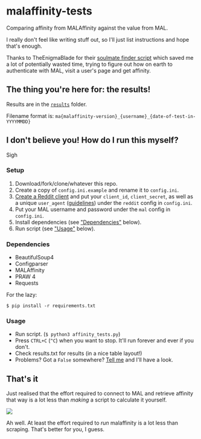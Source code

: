 # malaffinity-tests
Comparing affinity from MALAffinity against the value from MAL.

I really don't feel like writing stuff out, so I'll just list instructions 
and hope that's enough.

Thanks to TheEnigmaBlade for their 
[soulmate finder script](https://gist.github.com/TheEnigmaBlade/24205c62280b056fde3d)
which saved me a lot of potentially wasted time, trying to figure out how on earth to
authenticate with MAL, visit a user's page and get affinity.


## The thing you're here for: the results!
Results are in the [`results`](results) folder.

Filename format is: `ma{malaffinity-version}_{username}_{date-of-test-in-YYYYMMDD}`


## I don't believe you! How do I run this myself?
Sigh

### Setup
1. Download/fork/clone/whatever this repo.
2. Create a copy of `config.ini.example` and rename it to `config.ini`.
3. [Create a Reddit client](https://www.reddit.com/prefs/apps) and put your
   `client_id`, `client_secret`, as well as a unique `user_agent`
   ([guidelines](https://github.com/reddit/reddit/wiki/API)) under the
   `reddit` config in `config.ini`.
4. Put your MAL username and password under the `mal` config in `config.ini`.
5. Install dependencies (see ["Dependencies"](#dependencies) below).
6. Run script (see ["Usage"](#usage) below).

### Dependencies
* BeautifulSoup4
* Configparser
* MALAffinity
* PRAW 4
* Requests

For the lazy:

    $ pip install -r requirements.txt

### Usage
* Run script. (`$ python3 affinity_tests.py`)
* Press `CTRL+C` (`^C`) when you want to stop. It'll run forever and ever if you don't.
* Check results.txt for results (in a nice table layout!)
* Problems? Got a `False` somewhere? 
  [Tell me](https://www.reddit.com/message/compose/?to=erkghlerngm44) and I'll have a look.
  

## That's it

Just realised that the effort required to connect to MAL and retrieve affinity that way
is a lot less than *making* a script to calculate it yourself.

![](https://i.imgur.com/7BwL6Fa.jpg)

Ah well. At least the effort required to *run* malaffinity is a lot less than scraping.
That's better for you, I guess.
